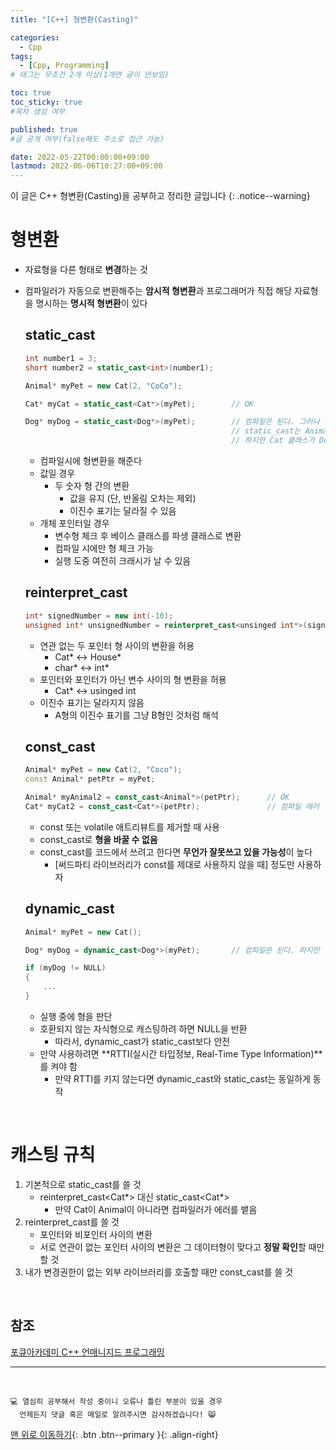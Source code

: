 ```yaml
---
title: "[C++] 형변환(Casting)" 

categories:
  - Cpp
tags:
  - [Cpp, Programming]
# 태그는 무조건 2개 이상(1개면 글이 안보임)

toc: true
toc_sticky: true
#목차 생성 여부

published: true
#글 공개 여부(false해도 주소로 접근 가능)

date: 2022-05-22T00:00:00+09:00
lastmod: 2022-06-06T10:27:00+09:00
---
```


이 글은 C++ 형변환(Casting)을 공부하고 정리한 글입니다
{: .notice--warning}

# 형변환
- 자료형을 다른 형태로 **변경**하는 것
- 컴파일러가 자동으로 변환해주는 **암시적 형변환**과 프로그래머가 직접 해당 자료형을 명시하는 **명시적 형변환**이 있다

  ## static_cast
  ```cpp
  int number1 = 3;
  short number2 = static_cast<int>(number1);

  Animal* myPet = new Cat(2, "CoCo");

  Cat* myCat = static_cast<Cat*>(myPet);        // OK

  Dog* myDog = static_cast<Dog*>(myPet);        // 컴파일은 된다. 그러나 위험하다
                                                // static_cast는 Animal이라는 클래스를 Dog라는 클래스가 상속 받았는지만 체크하기때문에 컴파일이 된다
                                                // 하지만 Cat 클래스가 Dog 클래스의 멤버를 가지고 있지 않기때문에 비정상적인 결과를 초래할 수 있다
  ```

  - 컴파일시에 형변환을 해준다
  - 값일 경우
    - 두 숫자 형 간의 변환
      - 값을 유지 (단, 반올림 오차는 제외)
      - 이진수 표기는 달라질 수 있음
  - 개체 포인터일 경우
    - 변수형 체크 후 베이스 클래스를 파생 클래스로 변환
    - 컴파일 시에만 형 체크 가능
    - 실행 도중 여전히 크래시가 날 수 있음

  ## reinterpret_cast
  ```cpp
  int* signedNumber = new int(-10);
  unsigned int* unsignedNumber = reinterpret_cast<unsinged int*>(signedNumber);
  ```

  - 연관 없는 두 포인터 형 사이의 변환을 허용
    - Cat* <-> House*
    - char* <-> int*
  - 포인터와 포인터가 아닌 변수 사이의 형 변환을 허용
    - Cat* <-> usinged int
  - 이진수 표기는 달라지지 않음
    - A형의 이진수 표기를 그냥 B형인 것처럼 해석

  ## const_cast
  ```cpp
  Animal* myPet = new Cat(2, "Coco");
  const Animal* petPtr = myPet;

  Animal* myAnimal2 = const_cast<Animal*>(petPtr);      // OK
  Cat* myCat2 = const_cast<Cat*>(petPtr);               // 컴파일 에러
  ```

  - const 또는 volatile 애트리뷰트를 제거할 때 사용
  - const_cast로 **형을 바꿀 수 없음**
  - const_cast를 코드에서 쓰려고 한다면 **무언가 잘못쓰고 있을 가능성**이 높다
    - [써드파티 라이브러리가 const를 제대로 사용하지 않을 때] 정도만 사용하자

  ## dynamic_cast
  ```cpp
  Animal* myPet = new Cat();

  Dog* myDog = dynamic_cast<Dog*>(myPet);       // 컴파일은 된다. 하지만 널값을 반환해준다

  if (myDog != NULL)
  {
      ...
  }
  ```

  - 실행 중에 형을 판단
  - 호환되지 않는 자식형으로 캐스팅하려 하면 NULL을 반환
    - 따라서, dynamic_cast가 static_cast보다 안전
  - 만약 사용하려면 **RTTI(실시간 타입정보, Real-Time Type Information)**를 켜야 함
    - 만약 RTTI를 키지 않는다면 dynamic_cast와 static_cast는 동일하게 동작

<br>

# 캐스팅 규칙
1. 기본적으로 static_cast를 쓸 것
   - reinterpret_cast<Cat*> 대신 static_cast<Cat*>
     - 만약 Cat이 Animal이 아니라면 컴파일러가 에러를 뱉음
2. reinterpret_cast를 쓸 것
   - 포인터와 비포인터 사이의 변환
   - 서로 연관이 없는 포인터 사이의 변환은 그 데이터형이 맞다고 **정말 확인**할 때만 할 것
3. 내가 변경권한이 없는 외부 라이브러리를 호출할 때만 const_cast를 쓸 것

<br>

## 참조
[포큐아카데미 C++ 언매니지드 프로그래밍](https://pocu-ko.teachable.com/p/comp3200)

***
<br>

    💻 열심히 공부해서 작성 중이니 오류나 틀린 부분이 있을 경우 
      언제든지 댓글 혹은 메일로 알려주시면 감사하겠습니다! 😸

[맨 위로 이동하기](#){: .btn .btn--primary }{: .align-right}